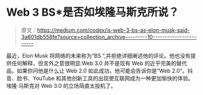 # Web 3 BS*是否如埃隆马斯克所说？

> 原文：<https://medium.com/codex/is-web-3-bs-as-elon-musk-said-3a601db558fe?source=collection_archive---------10----------------------->

最近，Elon Musk 将网络的未来称为“BS ”,并拒绝详细阐述他的评论。他也没有提供任何解释，但言外之意很明显:Web 3.0 并不是现有 Web 的近乎完美的替代品。如果你问他是什么让 Web 2.0 如此成功，他可能会告诉你是“Web 2.0”。抖音、脸书、YouTube 和其他创新工具的出现使互联网成为一种更加愉快的体验。埃隆·马斯克对 Web 3.0 的立场简直太投机了。
